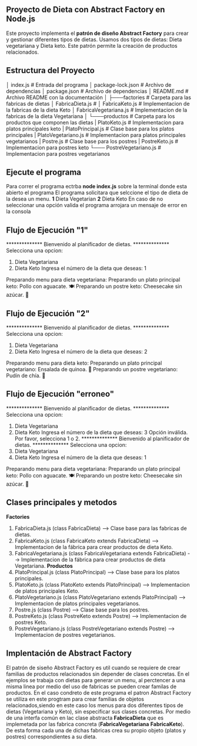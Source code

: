 ## Proyecto de Dieta con Abstract Factory en Node.js
Este proyecto implementa el **patrón de diseño Abstract Factory** para crear y gestionar diferentes tipos de dietas. Usamos dos tipos de dietas: Dieta vegetariana y Dieta keto. Este patrón permite la creación de productos relacionados.

## Estructura del Proyecto
│   index.js                  # Entrada del programa
│   package-lock.json         # Archivo de dependencias 
│   package.json              # Archivo de dependencias
│   README.md                 # Archivo README con la documentación
│
├───factories                 # Carpeta para las fabricas de dietas
│       FabricaDieta.js       # 
│       FabricaKeto.js        # Implementacion de la fabricas de la dieta Keto
│       FabricaVegetariana.js # Implementacion de la fabricas de la dieta Vegetariana
│
└───productos                 # Carpeta para los productos que componen las dietas
    |    PlatoKeto.js         # Implementacion para platos principales keto
    |    PlatoPrincipal.js    # Clase base para los platos principales
    |    PlatoVegetariano.js  # Implementacion para platos principales vegetarianos
    |    Postre.js            # Clase base para los postres
    |    PostreKeto.js        # Implementacion para postres keto
    └─── PostreVegetariano.js # Implementacion para postres vegetarianos

## Ejecute el programa 
Para correr el programa ectrba **node index.js** sobre la terminal donde esta abierto el programa
El programa solicitara que selccione el tipo de dieta de la desea un menu. 
    **1** Dieta Vegetarian
    **2** Dieta Keto
En caso de no seleccionar una opción valida el programa arrojara un mensaje de error en la consola

## Flujo de Ejecución "1"
************** Bienvenido al planificador de dietas. **************
Selecciona una opcion:
1. Dieta Vegetariana
2. Dieta Keto
Ingresa el número de la dieta que deseas: 1

Preparando menu para dieta vegetariana:
Preparando un plato principal keto: Pollo con aguacate. 🍽️
Preparando un postre keto: Cheesecake sin azúcar. 🥧

## Flujo de Ejecución "2"
************** Bienvenido al planificador de dietas. **************
Selecciona una opcion:
1. Dieta Vegetariana
2. Dieta Keto
Ingresa el número de la dieta que deseas: 2

Preparando menu para dieta keto:
Preparando un plato principal vegetariano: Ensalada de quinoa. 🥗
Preparando un postre vegetariano: Pudín de chía. 🍮

## Flujo de Ejecución "erroneo"
************** Bienvenido al planificador de dietas. **************
Selecciona una opcion:
1. Dieta Vegetariana
2. Dieta Keto
Ingresa el número de la dieta que deseas: 3
Opción inválida. Por favor, selecciona 1 o 2.
************** Bienvenido al planificador de dietas. **************
Selecciona una opcion:
1. Dieta Vegetariana
2. Dieta Keto
Ingresa el número de la dieta que deseas: 1

Preparando menu para dieta vegetariana:
Preparando un plato principal keto: Pollo con aguacate. 🍽️
Preparando un postre keto: Cheesecake sin azúcar. 🥧

## Clases principales y metodos
**Factories**
1. FabricaDieta.js (class FabricaDieta) --> Clase base para las fabricas de dietas.
2. FabricaKeto.js (class FabricaKeto extends FabricaDieta) --> Implementacion de la fábrica para crear productos de dieta Keto.
3. FabricaVegetariana.js (class FabricaVegetariana extends FabricaDieta) --> Implementacion de la fábrica para crear productos de dieta Vegetariana.
**Productos**
4. PlatoPrincipal.js (class PlatoPrincipal) --> Clase base para los platos principales.
5. PlatoKeto.js (class PlatoKeto extends PlatoPrincipal) --> Implementacion de platos principales Keto.
6. PlatoVegetariano.js (class PlatoVegetariano extends PlatoPrincipal) --> Implementacion de platos principales vegetarianos.
7. Postre.js (class Postre) --> Clase base para los postres.
8. PostreKeto.js (class PostreKeto extends Postre) --> Implementacion de postres Keto.
9. PostreVegetariano.js (class PostreVegetariano extends Postre) --> Implementacion de postres vegetarianos.

## Implentación de Abstract Factory
El patrón de siseño Abstract Factory es util cuando se requiere de crear familias de productos relacionados sin depender de clases concretas. En el ejemplos se trabaja con dietas para generar un menu, al perctencer a una misma linea por medio del uso de fabricas se pueden crear familas de productos.
En el caso condreto de este programa el patron Abstract Factory se utiliza en este progtram para crear familias de objetos relacionados,siendo en este caso los menus para dos diferentes tipos de dietas (Vegetariana y Keto), sin especificar sus clases concretas. Por medio de una interfa común en lac clase abstracta **FabricaDieta**  que es implemetada por las fabrica concreta (**FabricaVegetariana** **FabricaKeto**). De esta forma cada una de dichas fabricas crea su propio objeto (platos y postres) correspondientes a su dieta. 